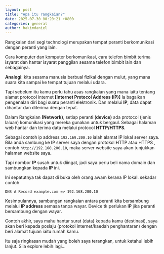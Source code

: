 ```yaml
---
layout: post
title: "Apa itu rangkaian?"
date: 2025-07-30 00:20:21 +0800
categories: general
author: hakimdaniel
---
```


Rangkaian dari segi technologi merupakan tempat peranti berkomunikasi dengan peranti yang lain.

Cara komputer dan komputer berkomunikasi, cara telefon bimbit terima isyarat dan hantar isyarat panggilan sesama telefon bimbit lain dan sebagainya.

**Analogi**: kita sesama manusia berbual fizikal dengan mulut, yang mana suara kita sampai ke tempat tujuan melalui udara.

Tapi sebelum itu kamu perlu tahu asas rangkaian yang mana iaitu tentang alamat protocol internet **[Internet Protocol Address (IP)]**
Ia bagaikan pengenalan diri bagi suatu peranti elektronik. Dan melalui **IP**, data dapat dihantar dan diterima dengan tepat.

Dalam Rangkaian **(Network)**, setiap peranti **(device)** ada protocol (jenis laluan) komunikasi yang mereka gunakan untuk bergaul.
Sebagai halaman web hantar dan terima data melalui protocol **HTTP/HTTPS**.

Sebagai contoh ip address `192.169.200.10` ialah alamat IP lokal server saya. Bila anda sambung ke IP server saya dengan protokol HTTP atau HTTPS , contoh `http://192.168.200.10`, maka server website saya akan tunjukkan halaman website saya.

Tapi nombor **IP** susah untuk diingat, jadi saya perlu beli nama domain dan sambungkan kepada **IP** ini.

Ini sepatutnya tak dapat di buka oleh orang awam kerana IP lokal. sekadar contoh 

```text
DNS A Record example.com => 192.168.200.10
```

Kesimpulannya, sambungan rangkaian antara peranti kita bersambung melalui **IP address** semasa tanpa wayar. Device tk perlukan **IP** jika peranti bersambung dengan wayar. 

Contoh akhir, saya mahu hantar surat (data) kepada kamu (destinasi), saya akan beri kepada poslaju (protokol internet/kaedah penghantaran) dengan beri alamat tujuan iaitu rumah kamu.

Itu saja ringkasan mudah yang boleh saya terangkan, untuk ketahui lebih lanjut. Sila explore lebih lagi...
